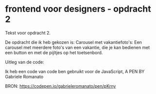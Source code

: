 # frontend voor designers - opdracht 2

Tekst voor opdracht 2.

De opdracht die ik heb gekozen is:
Carousel met vakantiefoto's: Een carousel met meerdere foto's van een vakantie, die je kan bedienen met een button en met de pijltjes op het toetsenbord.

Uitleg van de code:

Ik heb een code van code ben gebruikt voor de JavaScript, A PEN BY Gabriele Romanato

BRON: https://codepen.io/gabrieleromanato/pen/pKrny

